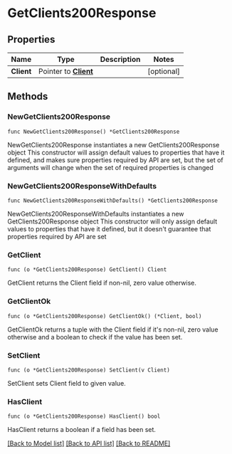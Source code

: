 # GetClients200Response

## Properties

Name | Type | Description | Notes
------------ | ------------- | ------------- | -------------
**Client** | Pointer to [**Client**](Client.md) |  | [optional] 

## Methods

### NewGetClients200Response

`func NewGetClients200Response() *GetClients200Response`

NewGetClients200Response instantiates a new GetClients200Response object
This constructor will assign default values to properties that have it defined,
and makes sure properties required by API are set, but the set of arguments
will change when the set of required properties is changed

### NewGetClients200ResponseWithDefaults

`func NewGetClients200ResponseWithDefaults() *GetClients200Response`

NewGetClients200ResponseWithDefaults instantiates a new GetClients200Response object
This constructor will only assign default values to properties that have it defined,
but it doesn't guarantee that properties required by API are set

### GetClient

`func (o *GetClients200Response) GetClient() Client`

GetClient returns the Client field if non-nil, zero value otherwise.

### GetClientOk

`func (o *GetClients200Response) GetClientOk() (*Client, bool)`

GetClientOk returns a tuple with the Client field if it's non-nil, zero value otherwise
and a boolean to check if the value has been set.

### SetClient

`func (o *GetClients200Response) SetClient(v Client)`

SetClient sets Client field to given value.

### HasClient

`func (o *GetClients200Response) HasClient() bool`

HasClient returns a boolean if a field has been set.


[[Back to Model list]](../README.md#documentation-for-models) [[Back to API list]](../README.md#documentation-for-api-endpoints) [[Back to README]](../README.md)


